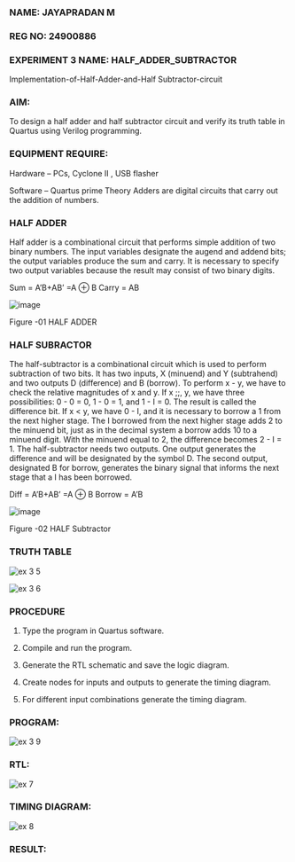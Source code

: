 ### NAME: JAYAPRADAN M ###

### REG NO: 24900886 ###

### EXPERIMENT 3 NAME: HALF_ADDER_SUBTRACTOR ###

Implementation-of-Half-Adder-and-Half Subtractor-circuit

### AIM: ###

To design a half adder and half subtractor circuit and verify its truth table in Quartus using Verilog programming.

### EQUIPMENT REQUIRE: ##

Hardware – PCs, Cyclone II , USB flasher 

Software – Quartus prime Theory Adders are digital circuits that carry out the addition of numbers.

### HALF ADDER ##

Half adder is a combinational circuit that performs simple addition of two binary numbers. The input variables designate the augend and addend bits; the output variables produce the sum and carry. It is necessary to specify two output variables because the result may consist of two binary digits.

Sum = A’B+AB’ =A ⊕ B Carry = AB

![image](https://github.com/naavaneetha/HALF_ADDER_SUBTRACTOR/assets/154305477/bd4a0b2c-cdbc-4184-ab08-81578f121e1f)

Figure -01 HALF ADDER

### HALF SUBRACTOR ##

The half-subtractor is a combinational circuit which is used to perform subtraction of two bits. It has two inputs, X (minuend) and Y (subtrahend) and two outputs D (difference) and B (borrow). To perform x - y, we have to check the relative magnitudes of x and y. If x ;;, y, we have three possibilities: 0 - 0 = 0, 1 - 0 = 1, and 1 - I = 0. The result is called the difference bit. If x < y, we have 0 - I, and it is necessary to borrow a 1 from the next higher stage. The I borrowed from the next higher stage adds 2 to the minuend bit, just as in the decimal system a borrow adds 10 to a minuend digit. With the minuend equal to 2, the difference becomes 2 - I = 1. The half-subtractor needs two outputs. One output generates the difference and will be designated by the symbol D. The second output, designated B for borrow, generates the binary signal that informs the next stage that a I has been borrowed. 

Diff = A’B+AB’ =A ⊕ B
Borrow = A’B

 ![image](https://github.com/naavaneetha/HALF_ADDER_SUBTRACTOR/assets/154305477/d76b099c-513f-4e7c-843a-e2fd028a531a)

Figure -02 HALF Subtractor

### TRUTH TABLE ##
![ex 3 5](https://github.com/user-attachments/assets/ae20ebdb-e2ca-4d95-b349-126b393594ab)



![ex 3 6](https://github.com/user-attachments/assets/cc355c21-02e7-4100-85be-2985df9c6b97)

### PROCEDURE ##

1.	Type the program in Quartus software.

2.	Compile and run the program.

3.	Generate the RTL schematic and save the logic diagram.

4.	Create nodes for inputs and outputs to generate the timing diagram.

5.	For different input combinations generate the timing diagram.


### PROGRAM: ##

![ex 3 9](https://github.com/user-attachments/assets/713b3c11-f7fd-41c7-ad08-fc9ba61aa670)



### RTL:  ###

![ex 7](https://github.com/user-attachments/assets/b445725e-e6c6-44d4-9470-b51a46b0944f)

### TIMING DIAGRAM: ##


![ex 8](https://github.com/user-attachments/assets/aea8482a-b361-4e49-a9bf-58c71c9cc057)

### RESULT: ##

